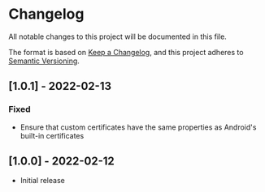 # Changelog
All notable changes to this project will be documented in this file.

The format is based on [Keep a Changelog](https://keepachangelog.com/en/1.0.0/), and this project adheres to [Semantic Versioning](https://semver.org/spec/v2.0.0.html).

## [1.0.1] - 2022-02-13
### Fixed
- Ensure that custom certificates have the same properties as Android's built-in certificates

## [1.0.0] - 2022-02-12
- Initial release
